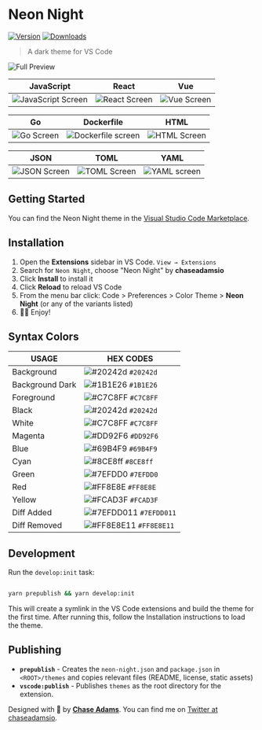 # Neon Night

[![Version](https://vsmarketplacebadge.apphb.com/version/chaseadamsio.vscode-theme-neon-night.svg)](https://marketplace.visualstudio.com/items/chaseadamsio.vscode-theme-neon-night)
[![Downloads](https://vsmarketplacebadge.apphb.com/installs/chaseadamsio.vscode-theme-neon-night.svg)](https://marketplace.visualstudio.com/items/chaseadamsio.vscode-theme-neon-night)

> A dark theme for VS Code

![Full Preview](https://github.com/chaseadamsio/vscode-theme-neon-night/raw/master/static/preview/full-preview.png)

| JavaScript | React | Vue |
|:---:|:---:|:---:|
| ![JavaScript Screen](https://github.com/chaseadamsio/vscode-theme-neon-night/raw/master/static/preview/javascript.png) |![React Screen](https://github.com/chaseadamsio/vscode-theme-neon-night/raw/master/static/preview/react.png) | ![Vue Screen](https://github.com/chaseadamsio/vscode-theme-neon-night/raw/master/static/preview/vue.png) |

| Go | Dockerfile | HTML |
|:---:|:---:|:---:|
| ![Go Screen](https://github.com/chaseadamsio/vscode-theme-neon-night/raw/master/static/preview/go.png) | ![Dockerfile screen](https://github.com/chaseadamsio/vscode-theme-neon-night/raw/master/static/preview/docker.png) | ![HTML Screen](https://github.com/chaseadamsio/vscode-theme-neon-night/raw/master/static/preview/html.png) |

| JSON | TOML | YAML |
|:---:|:---:|:---:|
| ![JSON Screen](https://github.com/chaseadamsio/vscode-theme-neon-night/raw/master/static/preview/json.png) | ![TOML Screen](https://github.com/chaseadamsio/vscode-theme-neon-night/raw/master/static/preview/toml.png) | ![YAML screen](https://github.com/chaseadamsio/vscode-theme-neon-night/raw/master/static/preview/yaml.png)


## Getting Started

You can find the Neon Night theme in the [Visual Studio Code Marketplace](https://marketplhub.visualstudio.com/items?itemName=chaseadamsio.vscode-theme-neon-night).

## Installation

1. Open the **Extensions** sidebar in VS Code. `View → Extensions`
2. Search for `Neon Night`, choose "Neon Night" by **chaseadamsio**
3. Click **Install** to install it
4. Click **Reload** to reload VS Code
5. From the menu bar click: Code > Preferences > Color Theme > **Neon Night** (or any of the variants listed)
6. 🎉🎉 Enjoy!

## Syntax Colors

|      USAGE       |                                HEX CODES                                 |
| ---------------- | ------------------------------------------------------------------------ |
| Background       | ![#20242d](https://placehold.it/15/20242d/000000?text=+) `#20242d`       |
| Background Dark  | ![#1B1E26](https://placehold.it/15/1B1E26/000000?text=+) `#1B1E26`       |
| Foreground       | ![#C7C8FF](https://placehold.it/15/C7C8FF/000000?text=+) `#C7C8FF`       |
| Black       | ![#20242d](https://placehold.it/15/20242d/000000?text=+) `#20242d`       |
| White       | ![#C7C8FF](https://placehold.it/15/C7C8FF/000000?text=+) `#C7C8FF`       |
| Magenta         | ![#DD92F6](https://placehold.it/15/DD92F6/000000?text=+) `#DD92F6`       |
| Blue         | ![#69B4F9](https://placehold.it/15/69B4F9/000000?text=+) `#69B4F9`       |
| Cyan        | ![#8CE8ff](https://placehold.it/15/8CE8ff/000000?text=+) `#8CE8ff`       |
| Green        | ![#7EFDD0](https://placehold.it/15/7EFDD0/000000?text=+) `#7EFDD0`       |
| Red        | ![#FF8E8E](https://placehold.it/15/FF8E8E/000000?text=+) `#FF8E8E`       |
| Yellow        | ![#FCAD3F](https://placehold.it/15/FCAD3F/000000?text=+) `#FCAD3F`       |
| Diff Added       | ![#7EFDD011](https://placehold.it/15/7EFDD011/000000?text=+) `#7EFDD011` |
| Diff Removed     | ![#FF8E8E11](https://placehold.it/15/FF8E8E11/000000?text=+) `#FF8E8E11` |

## Development

Run the `develop:init` task:

```sh

yarn prepublish && yarn develop:init
```

This will create a symlink in the VS Code extensions and build the theme for the first time. After running this, follow the Installation instructions to load the theme.

## Publishing

- **`prepublish`** - Creates the `neon-night.json` and `package.json` in `<ROOT>/themes` and copies relevant files (README, license, static assets)
- **`vscode:publish`** - Publishes `themes` as the root directory for the extension.

Designed with 💜 by **[Chase Adams](https://github.com/chaseadamsio)**. You can find me on [Twitter at chaseadamsio](https://twitter.com/chaseadamsio).
